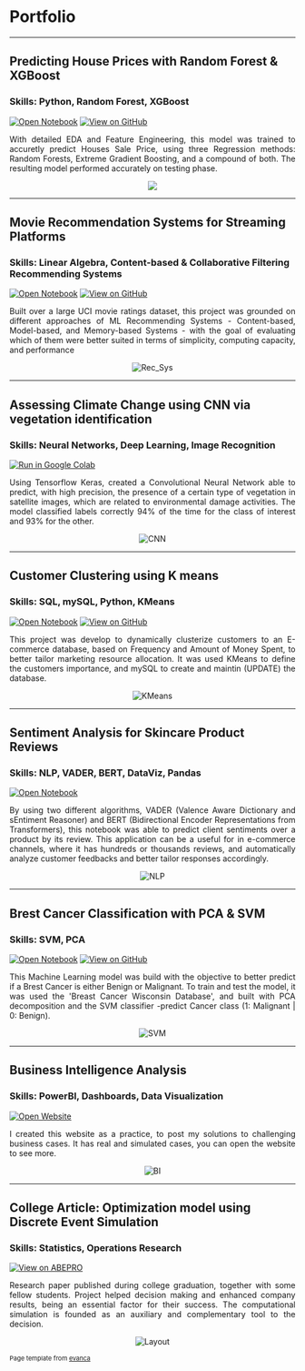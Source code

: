 # Portfolio

---

## Predicting House Prices with Random Forest & XGBoost 

### **Skills:** Python, Random Forest, XGBoost

[![Open Notebook](https://img.shields.io/badge/Jupyter-Open_Notebook-blue?logo=Jupyter)](Projects/House-Prices-Regression.html)
[![View on GitHub](https://img.shields.io/badge/GitHub-View_on_GitHub-blue?logo=GitHub)](https://github.com/Melo97/Real-Estate-Sales-Price-Regression-Using-RF-and-XGBoost/)

<div style="text-align: justify"> With detailed EDA and Feature Engineering, this model was trained to accuretly predict Houses Sale Price, using three Regression methods: Random Forests, Extreme Gradient Boosting, and a compound of both. The resulting model performed accurately on testing phase. </div>

<figure>  
 <center><img src="images/HP project.jpeg"/></center>
</figure>
 
---
## Movie Recommendation Systems for Streaming Platforms
  
### **Skills:** Linear Algebra, Content-based & Collaborative Filtering Recommending Systems 

[![Open Notebook](https://img.shields.io/badge/Jupyter-Open_Notebook-blue?logo=Jupyter)](Projects/Movies-Recommendation-System.html)
[![View on GitHub](https://img.shields.io/badge/GitHub-View_on_GitHub-blue?logo=GitHub)](https://github.com/Melo97/Movie-Recommender-Systems)

<div style="text-align: justify"> Built over a large UCI movie ratings dataset, this project was grounded on different approaches of ML Recommending Systems - Content-based, Model-based, and Memory-based Systems - with the goal of evaluating which of them were better suited in terms of simplicity, computing capacity, and performance </div>

<figure>
 <center><img src="images/RS rec systems.jpeg" alt="Rec_Sys"/></center>
</figure>
 
---
## Assessing Climate Change using CNN via vegetation identification
  
### **Skills:** Neural Networks, Deep Learning, Image Recognition

[![Run in Google Colab](https://img.shields.io/badge/Colab-Run_in_Google_Colab-blue?logo=Google&logoColor=FDBA18)](https://colab.research.google.com/drive/1DdDYM2W3vFPmdJg0Q9SRdrVzKFlPiKYr?usp=sharing)

<div style="text-align: justify"> Using Tensorflow Keras, created a Convolutional Neural Network able to predict, with high precision, the presence of a certain type of vegetation in satellite images, which are related to environmental damage activities. The model classified labels correctly 94% of the time for the class of interest and 93% for the other. </div>


<figure>
 <center><img src="images/Cactus-CNN.png" alt="CNN"/></center>
</figure>
 
---
## Customer Clustering using K means
  
### **Skills:** SQL, mySQL, Python, KMeans

[![Open Notebook](https://img.shields.io/badge/Jupyter-Open_Notebook-blue?logo=Jupyter)](Projects/Customer-Clustering-K-means.html)
[![View on GitHub](https://img.shields.io/badge/GitHub-View_on_GitHub-blue?logo=GitHub)](https://github.com/Melo97/Customer-Clustering-using-KMeans-SQLconnector/)

<div style="text-align: justify"> This project was develop to dynamically clusterize customers to an E-commerce database, based on Frequency and Amount of Money Spent, to better tailor marketing resource allocation. It was used KMeans to define the customers importance, and mySQL to create and maintin (UPDATE) the database. </div>

<figure>
 <center><img src="images/CC_sql_Kmeans.jpeg" alt="KMeans"/></center>
</figure>
 
---
## Sentiment Analysis for Skincare Product Reviews
  
### **Skills:** NLP, VADER, BERT, DataViz, Pandas

[![Open Notebook](https://img.shields.io/badge/Jupyter-Open_Notebook-blue?logo=Jupyter)](Projects/Sentiment-Analysis.html)

<div style="text-align: justify"> By using two different algorithms, VADER (Valence Aware Dictionary and sEntiment Reasoner) and BERT (Bidirectional Encoder Representations from Transformers), this notebook was able to predict client sentiments over a product by its review. This application can be a useful for in e-commerce channels, where it has hundreds or thousands reviews, and automatically analyze customer feedbacks and better tailor responses accordingly. </div>

<figure>
 <center><img src="images/Sentiment-Analysis.png" alt="NLP"/></center>
</figure>
 
---
## Brest Cancer Classification with PCA & SVM
  
### **Skills:** SVM, PCA

[![Open Notebook](https://img.shields.io/badge/Jupyter-Open_Notebook-blue?logo=Jupyter)](Projects/Brest-Cancer-Classifier.html)
[![View on GitHub](https://img.shields.io/badge/GitHub-View_on_GitHub-blue?logo=GitHub)](https://github.com/Melo97/Brest-Cancer-Type-Classification)

<div style="text-align: justify"> This Machine Learning model was build with the objective to better predict if a Brest Cancer is either Benign or Malignant. To train and test the model, it was used the 'Breast Cancer Wisconsin Database', and built with PCA decomposition and the SVM classifier -predict Cancer class (1: Malignant | 0: Benign). </div>

<figure>
 <center><img src="images/BC support vector machines.jpeg" alt="SVM"/></center>
</figure>
 
---
## Business Intelligence Analysis
  
### **Skills:** PowerBI, Dashboards, Data Visualization 

[![Open Website](https://img.shields.io/badge/Google_Sites-Open_Site-lightblue?logo=Google)](https://sites.google.com/view/my-dashboard-protifolio/in%C3%ADcio)

<div style="text-align: justify"> I created this website as a practice, to post my solutions to challenging business cases. It has real and simulated cases, you can open the website to see more. </div>

<figure>
 <center><img src="images/OR-dashboard.PNG" alt="BI"/></center>
</figure>
 
---
## College Article: Optimization model using Discrete Event Simulation
  
### **Skills:** Statistics, Operations Research

[![View on ABEPRO](https://img.shields.io/badge/ABEPRO-open%20collection-green)](https://www.abepro.org.br/biblioteca/TN_STP_292_1648_38957.pdf)

<div style="text-align: justify"> Research paper published during college graduation, together with some fellow students. Project helped decision making and enhanced company results, being an essential factor for their success. The computational simulation is founded as an auxiliary and complementary tool to the decision. </div>  


<figure>
 <center><img src="images/Meu_artigo1.PNG" alt="Layout"/></center>
</figure>
 
<p style="font-size:11px">Page template from <a href="https://github.com/evanca/quick-portfolio">evanca</a></p>
<!-- Remove above link if you don't want to attibute -->
